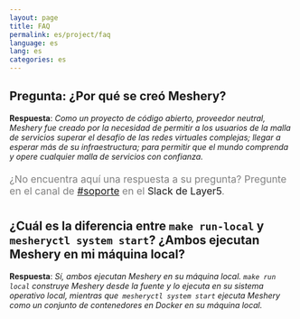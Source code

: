 ```yaml
---
layout: page
title: FAQ
permalink: es/project/faq
language: es
lang: es
categories: es
---
```


## Pregunta: ¿Por qué se creó Meshery?

**Respuesta**: _Como un proyecto de código abierto, proveedor neutral, Meshery fue creado por la necesidad de permitir a los usuarios de la malla de servicios superar el desafío de las redes virtuales complejas; llegar a esperar más de su infraestructura; para permitir que el mundo comprenda y opere cualquier malla de servicios con confianza._

<br />
<div class="center" style="color:gray;position:relative;top:-10px;font-size:1.25em;">¿No encuentra aquí una respuesta a su pregunta? Pregunte en el canal de <a href="https://layer5io.slack.com/archives/C01AFD2D547">#soporte</a> en el <a hre="http://slack.layer5.io/">Slack de Layer5</a>.</div>

## ¿Cuál es la diferencia entre `make run-local` y` mesheryctl system start`? ¿Ambos ejecutan Meshery en mi máquina local?

**Respuesta**: _Sí, ambos ejecutan Meshery en su máquina local. `make run local` construye Meshery desde la fuente y lo ejecuta en su sistema operativo local, mientras que` mesheryctl system start` ejecuta Meshery como un conjunto de contenedores en Docker en su máquina local._

<!--Add other questions-->